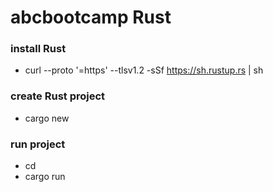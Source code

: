 # abcbootcamp Rust

### install Rust

* curl --proto '=https' --tlsv1.2 -sSf https://sh.rustup.rs | sh

### create Rust project

* cargo new <project name>

### run project

* cd <project name>
* cargo run
